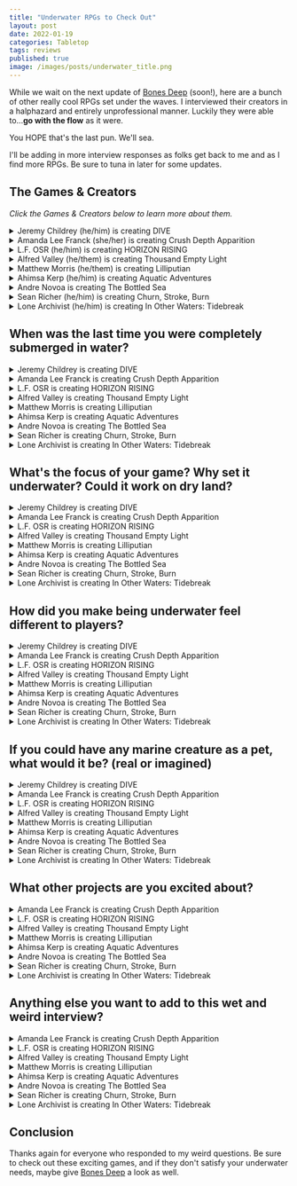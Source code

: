 ```yaml
---
title: "Underwater RPGs to Check Out"
layout: post
date: 2022-01-19
categories: Tabletop
tags: reviews
published: true
image: /images/posts/underwater_title.png
---
```


While we wait on the next update of [Bones Deep](https://davidschirduan.itch.io/bones-deep) (soon!), here are a bunch of other really cool RPGs set under the waves. I interviewed their creators in a halphazard and entirely unprofessional manner. Luckily they were able to...**go with the flow** as it were.

You HOPE that's the last pun. We'll sea. 

I'll be adding in more interview responses as folks get back to me and as I find more RPGs. Be sure to tuna in later for some updates. 

## The Games & Creators
*Click the Games & Creators below to learn more about them.*

<details>
  <summary>Jeremy Childrey (he/him) is creating DIVE</summary>
  <p><img src="https://technicalgrimoire.com/images/posts/underwater_dive.jpg" alt="images/posts/underwater_dive.jpg" class="leftSmallImg"></p>
  <p>"Aquatic Horror on the High Seas using Mothership's Panic Engine."</p>
  <p><a href="https://www.kickstarter.com/projects/526878157/dive-1"><strong>Kickstarter</strong></a></p>
  <p><strong>Twitter</strong>: <a href="https://twitter.com/GordinaakGames/">@GordinaakGames</a></p>
</details>
<details>
  <summary>Amanda Lee Franck (she/her) is creating Crush Depth Apparition</summary>
  <p><img src="https://technicalgrimoire.com/images/posts/underwater_crushdepth.jpg" alt="images/posts/underwater_crushdepth.jpg" class="leftSmallImg"></p>
  <p>"A game of survival horror on a haunted submarine."</p>
  <p><a href="https://www.zinemonth.com/zine/crush-depth-apparition"><strong>ZIMO page</strong></a></p>
  <p><a href="https://mailchi.mp/976fee0699d5/garbagebarge"><strong>Mailing List</strong></a></p>
  <p><strong>Twitter</strong>: <a href="https://twitter.com/annabelle_lee">@annabelle_lee</a></p>
</details>
<details>
  <summary>L.F. OSR (he/him) is creating HORIZON RISING</summary>
  <p><img src="https://technicalgrimoire.com/images/posts/underwater_horizon.jpg" alt="images/posts/underwater_horizon.jpg" class="leftSmallImg"></p>
  <p>"A sinking system-neutral sandbox setting sourcebook."</p>
  <p><a href="http://kck.st/3FcY8eN"><strong>Kickstarter</strong></a></p>
  <p><strong>Twitter</strong>: <a href="https://twitter.com/lf_osr">@lf_osr</a></p>
</details>
<details>
  <summary>Alfred Valley (he/them) is creating Thousand Empty Light</summary>
  <p><img src="https://technicalgrimoire.com/images/posts/underwater_thousand.jpg" alt="images/posts/underwater_thousand.jpg" class="leftSmallImg"></p>
  <p>"A solo Mothership RPG psychedelic-xerox adventure."</p>
  <p><a href="https://www.kickstarter.com/projects/alfredvalley/thousand-empty-light"><strong>Kickstarter</strong></a></p>
  <p><strong>Twitter</strong>: <a href="https://twitter.com/ValleyOfAlfred">@ValleyOfAlfred</a></p>
  <p><a href="http://alfredvalley.itch.io/"><strong>Itch Page</strong></a></p>
</details>
<details>
  <summary>Matthew Morris (he/them) is creating Lilliputian</summary>
  <p><img src="https://technicalgrimoire.com/images/posts/underwater_lilliputian.png" alt="images/posts/underwater_lilliputian.png" class="leftSmallImg"></p>
  <p>"Adventure on the Open Seas!"</p>
  <p><a href="https://manarampmatt.itch.io/lilliputian"><strong>Itch Page</strong></a></p>
  <p><strong>Twitter</strong>: <a href="https://twitter.com/manarampmatt">@manarampmatt</a></p>
</details>
<details>
  <summary>Ahimsa Kerp (he/him) is creating Aquatic Adventures</summary>
  <p><img src="https://technicalgrimoire.com/images/posts/underwater_adventures.jpg" alt="images/posts/underwater_adventures.jpg" class="leftSmallImg"></p>
  <p>"Spells, items, classes, monsters, and adventures for Old School Essentials."</p>
  <p><a href="https://www.backerkit.com/call_to_action/13eba270-87ca-40ba-bde2-65783b7aae31/landing"><strong>Backerkit Signups</strong></a></p>
  <p><strong>Twitter</strong>: <a href="https://twitter.com/ahimsakerp">@ahimsakerp</a></p>
</details>
<details>
  <summary>Andre Novoa is creating The Bottled Sea</summary>
  <p><img src="https://technicalgrimoire.com/images/posts/underwater_bottled.jpg" alt="images/posts/underwater_bottled.jpg" class="leftSmallImg"></p>
  <p>"An aquatic setting that burrows inspiration from Waterworld, The Drowned World, A Canticle for Leibowitz and New Weird fiction."</p>
  <p><a href="https://www.kickstarter.com/projects/andrenovoa/hex-n-screen-undying-sands-bottled-sea"><strong>Kickstarter</strong></a></p>
  <p><strong>Twitter</strong>: <a href="https://twitter.com/GamesOmnivorous">@GamesOmnivorous</a></p>
</details>
<details>
  <summary>Sean Richer (he/him) is creating Churn, Stroke, Burn</summary>
  <p><img src="https://technicalgrimoire.com/images/posts/underwater_churn.jpg" alt="images/posts/underwater_churn.jpg" class="leftSmallImg"></p>
  <p><a href="https://www.facebook.com/orbitalintelligence"><strong>Facebook Page</strong></a></p>
  <p><strong>Twitter</strong>: <a href="https://twitter.com/HypatiasAngst">@HypatiasAngst</a></p>
</details>
<details>
  <summary>Lone Archivist (he/him) is creating In Other Waters: Tidebreak </summary>
  <p><img src="https://technicalgrimoire.com/images/posts/underwater_tidebreak.jpg" alt="images/posts/underwater_tidebreak.jpg" class="leftSmallImg"></p>
  <p>"Explore and study the oceanic world of Gliese 667Cc in a new module for the Mothership Sci-Fi Horror RPG."</p>
  <p><a href="https://www.kickstarter.com/projects/lonearchivist/iow-tidebreak"><strong>Kickstarter</strong></a></p>
  <p><strong>Twitter</strong>: <a href="https://twitter.com/LoneArchivist">@LoneArchivist</a></p>
</details>

## When was the last time you were completely submerged in water?

<details>
  <summary>Jeremy Childrey is creating DIVE</summary>
  <p>'August 2021</p>
</details>
<details>
  <summary>Amanda Lee Franck is creating Crush Depth Apparition</summary>
  <p>Last month in the Ida Crown Natatorium</p>
</details>
<details>
  <summary>L.F. OSR is creating HORIZON RISING</summary>
  <p>I have a reoccurring nightmare of being miles underwater with no sea floor to be seen - so if that counts, a few nights ago! </p>
</details>
<details>
  <summary>Alfred Valley is creating Thousand Empty Light</summary>
  <p>I went to an indoor water park last summer. I got stuck going around the lazy river on a rubber ring with a baby (mine) sitting on my lap. Eventually after going round and round a fair times my partner found us and rescued me.</p>
</details>
<details>
  <summary>Matthew Morris is creating Lilliputian</summary>
  <p>Ha, this past summer. My parents got a pool and I took my one year old swimming every week. She loved it when I'd go underwater and pop up making a funny face.</p>
</details>
<details>
  <summary>Ahimsa Kerp is creating Aquatic Adventures</summary>
  <p>The last time I went swimming; probably August 2021.</p>
</details>
<details>
  <summary>Andre Novoa is creating The Bottled Sea</summary>
  <p>Err... in the summer! Beach in the south of Portugal, where i'm from.</p>
</details>
<details>
  <summary>Sean Richer is creating Churn, Stroke, Burn</summary>
  <p>November 2019, southern short of Kauai</p>
</details>
<details>
  <summary>Lone Archivist is creating In Other Waters: Tidebreak </summary>
  <p>Ages. Probably pre-pandemic.</p>
</details>

## What's the focus of your game? Why set it underwater? Could it work on dry land?

<details>
  <summary>Jeremy Childrey is creating DIVE</summary>
  <p>First, I think underwater stuff is hard because of the lack of content out there, I aim to fix that. Additionally, DIVE is meant to emulate any aquatic horror movie and the first Adventure From The Deepest Trenches includes an Island generator.</p>
</details>
<details>
  <summary>Amanda Lee Franck is creating Crush Depth Apparition</summary>
  <p>I keep being interested in boat based micro settings & a submarine is the most dangerous boat possible (kinda pre-sunk). The focus of the game is trying keep the submarine together while dealing with both real world and paranormal dangers.</p>
  <p>It couldn't work on dry land (you could maybe run it in a spaceship? It's going to be pretty early 1900s submarine specific though).</p>
</details>
<details>
  <summary>L.F. OSR is creating HORIZON RISING</summary>
  <p>It starts out pretty dry! The setting is surrounded by a mysterious growing wall of water that threatens to crash down upon the entire realm, this is more or less a metaphor for the overwhelming feeling of dread that has developed within me when observing the real world around me. Things aren't all doom and gloom, though!</p>
</details>
<details>
  <summary>Alfred Valley is creating Thousand Empty Light</summary>
  <p>Setting Thousand Empty Light underwater was prompted by two separate things: daydreaming about Doggerland, and poring over reports of cave diving mishaps.</p>
  <p>The adventure takes place in an industrial setting - an abandoned, pressurised subsea tunnel whose real purpose is never stated. It is designed as a solo experience for Mothership and casts the player as a lamplighter, a lone operator tasked with entering the tunnel and restoring power and light section by section.</p>
  <p>Being underwater is important because a) the deep is dark and terrifying, and b) it means I can play with real-world complications that arise from working in a pressurised environment.</p>
</details>
<details>
  <summary>Matthew Morris is creating Lilliputian</summary>
  <p>So, Lilliputian is a game all about open sea travel and exploration. Built on the chassis of Mausritter, this game focuses on the naval adventures on the little folk of Lilliput. Their island home is secluded and they, as a culture, want to expand into the world as a whole. The game will feature rules for seafaring, random sea generators, random island tables for on-land exploration, and a host of scary sea monsters.  </p>
</details>
<details>
  <summary>Ahimsa Kerp is creating Aquatic Adventures</summary>
  <p>One of the things I love about RPGs is exploration of the unknown and what is more unknown than the deep sea? The focus is to be a complete sourcebook for any underwater adventure--the real centerpiece is an adventure exploring a flooded underworld. I don't think it could work on dry land, since the entire focus is on being underwater.</p>
</details>
<details>
  <summary>Andre Novoa is creating The Bottled Sea</summary>
  <p>Think of it as a weird psychedelic waterworld of sorts. The main concept behind it is that the characters are sucked into it through a wormhole (like a Bermuda Triangle sort of thing) and then, once there, they have to find a way out. It wouldn't work on dry land. Actually, the whole point of the setting is to FIND dry land (rebranded to Solid Ground)!</p>
</details>
<details>
  <summary>Sean Richer is creating Churn, Stroke, Burn</summary>
  <p>It's underwater, technically in tunnels. It's also over water, in a journey across time to find the source of a living storm; sailors believe a demon whale sleeps beneath the waves. It's also in-between because there's a maze at the eye of the storm that's permanently reconfiguring. It's wild. The whole thing is linked to a "Drain Die" that uses the DCC Dice Chain and steps up day over day... so the storm is getting more and more absurd, 2 weeks in... it is utter chaos</p>
</details>
<details>
  <summary>Lone Archivist is creating In Other Waters: Tidebreak </summary>
  <p>I have a deep love of the ocean that stems from 90's/00's Nat Geo documentaries. So when In Other Waters came out on Switch I jumped on playing that. And afterward, all I could think about was how to port it to the table. There are a lot of parallels between space and underwater (suits, oxygen, ships, etc.) so it seemed like a natural fit.</p>
  <p>Because the game is primarily about exploring the depths of the ocean, it wouldn't work quite as well on dry land. Much of the focus is on how the creatures and ecology of Gliese 667Cc  interacts with one another. So concepts such as crush depth and currents to a dry land setting wouldn't translate well.</p>
</details>

## How did you make being underwater feel different to players?

<details>
  <summary>Jeremy Childrey is creating DIVE</summary>
  <p>Its very dangerous! It comes with a lot of consequences for mistakes, you have to be careful how fast you ascend, for instance.</p>
</details>
<details>
  <summary>Amanda Lee Franck is creating Crush Depth Apparition</summary>
  <p>I'm doing research about the environment on board submarines (sounds, smells, temperatures) and I'm planning a submarine map/character sheet that will have information about how the submarine works and how to fix it when it breaks. Also you can't see out of a submarine, you can only hear what's out there and make guesses. So a hexmap of the ocean  is only revealed to players via the things they can pick up on passive sonar & such.</p>
</details>
<details>
  <summary>L.F. OSR is creating HORIZON RISING</summary>
  <p>The sense of pressure being created by the unrelenting force of the seas, creating a bit of a ticking clock mechanic introduced by the setting itself.</p>
</details>
<details>
  <summary>Alfred Valley is creating Thousand Empty Light</summary>
  <p>Mothership’s Panic table, which is usually rolled on when things go bad, has been replaced with PANIC - Pneumatic And Narcotic Incident Chart - and its complications reflect possible symptoms of decompression sickness (aka the bends) and nitrogen narcosis.</p>
  <p>The procedure for moving through the tunnel makes the player check the PANIC reference at the end of each section so the effect of being at depth complicates things more and more as they go along.</p>
  <p>The other hazards in the adventure reflect being underwater and the sea constantly trying to get in - corrosive water, alien crabs, unspecified cephalopods, etc.</p>
</details>
<details>
  <summary>Matthew Morris is creating Lilliputian</summary>
  <p>With systems like B/X D&D, AD&D and their clones like Old School Essentials; there are rules for nautical adventures but I've never seen them used. Into the Odd also has some rules for this sort of thing but again, I have rarely seen it employed. What I am seeking to accomplish with Lilliputian is a game were the basic and main "overland travel" or "sandbox world" is the open seas.</p>
  <p>Functionally it will feel like a wilderness exploration game but with all the tension and craziness that comes with being on a boat in a vast and deadly unknown. Mechanics for weather, speed of sailing, cabin fever, stress, and others like this will make it feel real for PCs. </p>
</details>
<details>
  <summary>Ahimsa Kerp is creating Aquatic Adventures</summary>
  <p>Mechanics do help. Neither of our primate instincts of stabbing things and burning things  work anymore. So we have pages of underwater rules accounting for everything from pressure to swimming to what spells still work underwater. But it is the motifs, things like kelp forests and sunken ships and schools of beautiful creatures flitting by. that really make it feel real and different.</p>
</details>
<details>
  <summary>Andre Novoa is creating The Bottled Sea</summary>
  <p>Players are not exactly underwater, but always afloat and kinda... terrified of the water and the weird things that come out of it - such as bizarre fish, monstrous creatures and all sorts of odd salvage. The setting is presented as a bunch of physical hex tiles and a GM screen detailing descriptions for them. As the players explore, the GM pulls a random hex from a bag and the map of the setting is actually formed during play. And then.. there's weather events that can change the tiles around or sink them entirely! This tries to simulate a sensation of "ocean vastness" and being lost therein.</p>
</details>
<details>
  <summary>Sean Richer is creating Churn, Stroke, Burn</summary>
  <p>Underwater? OH YEAH THE TUNNELS AND THE MAZE. There's air pressure differences, it becomes harder to focus, water is rushing in all directions. I blend thematic and mechanical for a lot of it. It's one thing to know the ship is going down, it's a whole other thing to know there's a leak and there's nothing you can do to find it.</p>
  <p>the maze though.. THE MAZE is waterspout of destruction, wind, water, waves, moving through it means that water levels are constantly shifting and chaos is ensuing. we've split apart the maze into happenings, location elements, and chaos; so no two parties are going to experience the sunken madness the same way.</p>
  <p>We mostly lean on descriptions</p>
</details>
<details>
  <summary>Lone Archivist is creating In Other Waters: Tidebreak </summary>
  <p>Trying to do a bit of both. We're using a lot of narrative descriptors for the environment and creatures, using evocative art, and even the color scheme. We're also deploying new mechanics to focus on what a dive feels like. Using supply levels for things like oxygen, power, depth pressure, to focus in on how alien the environment around you is.</p>
</details>

## If you could have any marine creature as a pet, what would it be? (real or imagined)

<details>
  <summary>Jeremy Childrey is creating DIVE</summary>
  <p>An Octopus for sure!</p>
</details>
<details>
  <summary>Amanda Lee Franck is creating Crush Depth Apparition</summary>
  <p>I made friends with a carp in a lake once (gave him a piece of my toast every morning). I hope he's still out there being big & calm. I'd like to have a lake friend again.</p>
</details>
<details>
  <summary>L.F. OSR is creating HORIZON RISING</summary>
  <p>I wouldn't mind teaming up with a whale to take revenge on poachers.</p>
</details>
<details>
  <summary>Alfred Valley is creating Thousand Empty Light</summary>
  <p>Terrible Claw Lobster. This critter has two claws that are different lengths and resemble chainsaws. Extra points for having ‘terrible’ in the name.</p>
</details>
<details>
  <summary>Matthew Morris is creating Lilliputian</summary>
  <p>Without a doubt it would be a Sea Otter! Freaking cute and super smart...</p>
</details>
<details>
  <summary>Ahimsa Kerp is creating Aquatic Adventures</summary>
  <p>I am fascinated by the deep sea creatures, so sign me up for a pet angler fish or glass octopus.</p>
</details>
<details>
  <summary>Andre Novoa is creating The Bottled Sea</summary>
  <p>Gonna go with Bioluminescent Hydrozoa, one of the many wonderful creatures of the Bottled Sea.</p>
</details>
<details>
  <summary>Sean Richer is creating Churn, Stroke, Burn</summary>
  <p>Real: Narhwal.</p>
  <p>Imagined: Narwhal.</p>
</details>
<details>
  <summary>Lone Archivist is creating In Other Waters: Tidebreak </summary>
  <p>Great question. Probably either the little guy on the cover of Tidebreak or a sea turtle.</p>
</details>

## What other projects are you excited about?

<details>
  <summary>Amanda Lee Franck is creating Crush Depth Apparition</summary>
  <p>Alfred valley's <a href="https://mobile.twitter.com/ValleyOfAlfred/status/1479469920035483651">Thousand Empty Light</a>. Just the title is so good.</p>
</details>
<details>
  <summary>L.F. OSR is creating HORIZON RISING</summary>
  <p>All of them! <a href="https://www.zinemonth.com/zine/barkeep-on-the-borderlands-a-pubcrawl-pointcrawl-adventure">Barkeep on the Borderlands</a> looks outstanding, <a href="https://www.zinemonth.com/zine/flip-1">FLIP</a> looks so creative, <a href="https://www.zinemonth.com/zine/demonsbane-the-rod-of-night">Demonsbane</a>, <a href="https://www.zinemonth.com/zine/fairyland">Fairyland</a> - there's too many to choose!</p>
</details>
<details>
  <summary>Alfred Valley is creating Thousand Empty Light</summary>
  <p><a href="https://www.zinemonth.com/zine/crush-depth-apparition">Crush Depth Apparition</a> (Amanda Lee Franck), <a href="https://albi13.itch.io/the-royal-cartographer">The Royal Cartographer</a> (Albi13), <a href="https://www.zinemonth.com/zine/9-lives-to-valhalla">9 Lives to Valhalla</a> (Gem Room Games), <a href="https://www.zinemonth.com/zine/demonsbane-the-rod-of-night">Demonsbane</a> (Perplexing Ruins), <a href="https://www.zinemonth.com/zine/the-bloodfields-at-blackstar-station">The Bloodfields at Blackstar Station</a> (Christian Sorrell)</p>
</details>
<details>
  <summary>Matthew Morris is creating Lilliputian</summary>
  <p>Thalassa by Roberto Bisceglie, Sky Worthy by A Couple of Drakes, Barkeep on the Borderlands by W.F. Smith, Demonsbane by Perplexing Ruins, Vortex Isles by Brooklet Games, Axian Library by Giuseppe Rotondo, Igor Piccirillo, and am super stoked for Oak Pasture #1 by Rene of Pen, Paper, Dice (its for Mausritter)... but gosh, there is so much good stuff and I'll be for sure checking out all the Mothership stuff too!</p>
</details>
<details>
  <summary>Ahimsa Kerp is creating Aquatic Adventures</summary>
  <p>The new <a href="https://www.kickstarter.com/projects/planarcompass/planar-compass-issue-3">Planar Compass</a> zine looks dope. And everything L.F. OSR does is worth checking out.</p>
</details>
<details>
  <summary>Andre Novoa is creating The Bottled Sea</summary>
  <p>Too many to list. Sorry! Don't want to leave anyone out.</p>
</details>
<details>
  <summary>Sean Richer is creating Churn, Stroke, Burn</summary>
  <p>Noora's project "CHALICE" is going to be awesome! LET'S FIND THAT GRAIL!. Amanda Lee Franck's CRUSH DEPTH IS ALSO UNDER WATER AND LOOKING TO BE COOL (Also Amanda is doing 3 pieces for CHURN STROKE BURN)</p>
</details>
<details>
  <summary>Lone Archivist is creating In Other Waters: Tidebreak </summary>
  <p>I am very excited for [Knights of Lazarus](https://www.kickstarter.com/projects/marcoserrano/knights-of-lazarus) by Spicy Tuna RPG. Swords in space. What more could you want.</p>
</details>

## Anything else you want to add to this wet and weird interview?

<details>
  <summary>Amanda Lee Franck is creating Crush Depth Apparition</summary>
  <p>I just want to say I'm really glad that we're doing a non-kickstarter zine month and maybe eventually we'll all be in like 5 collectives and living in some kinda zine based utopia. Everything has been so hard and dour and I am trying to cling to any hopeful stuff at all and all the community work around this project has been a real hopeful thing.</p>
</details>
<details>
  <summary>L.F. OSR is creating HORIZON RISING</summary>
  <p>I'm really grateful for anyone taking an interest in any of the projects mentioned here. As someone that played a lot of video games as a child, I can certainly say water-based levels are a love-hate type of deal, but there are some genuinely creative ideas being introduced here and I know there's a lot of fun to be had! Now, where did I put my wet-suit...</p>
</details>
<details>
  <summary>Alfred Valley is creating Thousand Empty Light</summary>
  <p>I’ve commissioned <a href="https://twitter.com/GusBeforeChrist">Gus BC</a> to make a soundtrack for the adventure with this brief: ‘weird motorik sci-fi dungeon music’. It’s still being made but it sounds awesome so far. There’ll be a limited run of tape cassettes that’ll also feature an extra area of the tunnel to be explored as part of the packaging.</p>
</details>
<details>
  <summary>Matthew Morris is creating Lilliputian</summary>
  <p>Lilliputian is a stand alone system and thus can use any system neutral nautical settings and is pretty easily convertible to other systems. The beauty is that this game is compatible with Mausriter and requires no conversion at all to run in that mousey world. It is also compatible with Cairn and Into the Odd with only minor changes (i.e. the Lilliputians are not mouse sized but rather human sized).    </p>
</details>
<details>
  <summary>Ahimsa Kerp is creating Aquatic Adventures</summary>
  <p>The <a href="https://www.zinemonth.com/zine/old-school-and-cool-3">Knight Owl Zimo zine</a> is actually more late game focused, bringing great power to the late game. In March, we'll start Aquatic Adventures. It will have a zine written by a bunch of luminaries in the field. Also, we will be releasing another book written by an amazing writer set in the seas later this year.</p>
</details>
<details>
  <summary>Andre Novoa is creating The Bottled Sea</summary>
  <p>Well, the Bottled Sea kickstarter campaign is live right now, as we speak. So, maybe <a href="https://www.kickstarter.com/projects/andrenovoa/hex-n-screen-undying-sands-bottled-sea">check it out</a> and see it for yourself?</p>
</details>
<details>
  <summary>Sean Richer is creating Churn, Stroke, Burn</summary>
  <p>Honestly! This is a follow up to 2 worm 2 furious so you should REALLY play that.</p>
</details>
<details>
  <summary>Lone Archivist is creating In Other Waters: Tidebreak </summary>
  <p>Yeah! My collaborator on Tidebreak, Gareth (@JumpOvertheAge), has a new project coming out soon called [Citizen Sleeper](https://twitter.com/CitizenSleeper). It's a love letter to sci-fi TTRPGs and has some cool mechanics in it. Check it out!</p>
</details>

## Conclusion

Thanks again for everyone who responded to my weird questions. Be sure to check out these exciting games, and if they don't satisfy your underwater needs, maybe give [Bones Deep](https://davidschirduan.itch.io/bones-deep) a look as well.